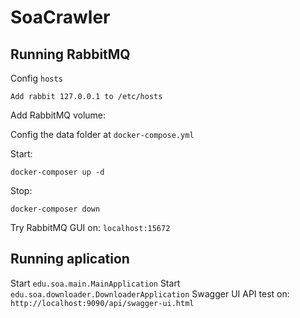 # SoaCrawler

## Running RabbitMQ
Config ``hosts``

    Add rabbit 127.0.0.1 to /etc/hosts

Add RabbitMQ volume:

Config the data folder at ``docker-compose.yml``

Start:

    docker-composer up -d

Stop:

    docker-composer down

Try RabbitMQ GUI on: ``localhost:15672``

## Running aplication
Start ``edu.soa.main.MainApplication``
Start ``edu.soa.downloader.DownloaderApplication``
Swagger UI API test on: ``http://localhost:9090/api/swagger-ui.html``